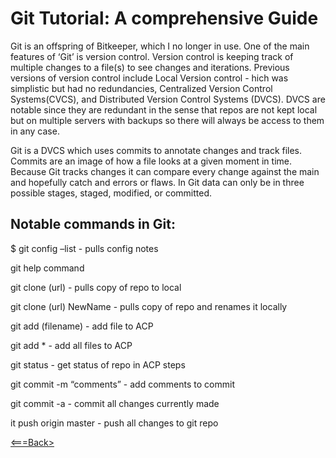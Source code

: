 # Git Tutorial: A comprehensive Guide

Git is an offspring of Bitkeeper, which I no longer in use. One of the main features of ‘Git’ is version control. Version control is keeping track of multiple changes to a file(s) to see changes and iterations. Previous versions of version control include Local Version control - hich was simplistic but had no redundancies, Centralized Version Control Systems(CVCS), and Distributed Version Control Systems (DVCS). DVCS are notable since they are redundant in the sense that repos are not kept local but on multiple servers with backups so there will always be access to them in any case.

Git is a DVCS which uses commits to annotate changes and track files. Commits are an image of how a file looks at a given moment in time. Because Git tracks changes it can compare every change against the main and hopefully catch and errors or flaws. In Git data can only be in three possible stages, staged, modified, or committed.

## Notable commands in Git:

$ git config –list 			- pulls config notes

git help command 

git clone (url) 				- pulls copy of repo to local 

git clone (url) NewName		    - pulls copy of repo and renames it locally

git add (filename) 			    - add file to ACP

git add * 				        - add all files to ACP

git status 				        - get status of repo in ACP steps

git commit -m “comments” 		- add comments to commit

git commit -a 				    - commit all changes currently made

it push origin master 			- push all changes to git repo



[<===Back>](README.md) 